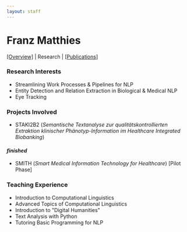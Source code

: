 ```yaml
---
layout: staff
---
```


# Franz Matthies

[[Overview]](https://julielab.github.io/web/staff/Matthies/Franz+Matthies.html) | 
Research | 
[[Publications]](https://julielab.github.io/web/staff/Matthies/publication.html)

### Research Interests
* Streamlining Work Processes & Pipelines for NLP
* Entity Detection and Relation Extraction in Biological & Medical NLP
* Eye Tracking

### Projects Involved
* STAKI2B2 (*Semantische Textanalyse zur qualitätskontrollierten Extraktion klinischer Phänotyp-Information im Healthcare Integrated Biobanking*)

#### *finished*
 * SMITH (*Smart Medical Information Technology for Healthcare*) [Pilot Phase]

### Teaching Experience
* Introduction to Computational Linguistics
* Advanced Topics of Computational Linguistics
* Introduction to "Digital Humanities"
* Text Analysis with Python
* Tutoring Basic Programming for NLP
